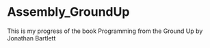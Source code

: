 # Assembly_GroundUp
This is my progress of the book Programming from the Ground Up by Jonathan Bartlett
